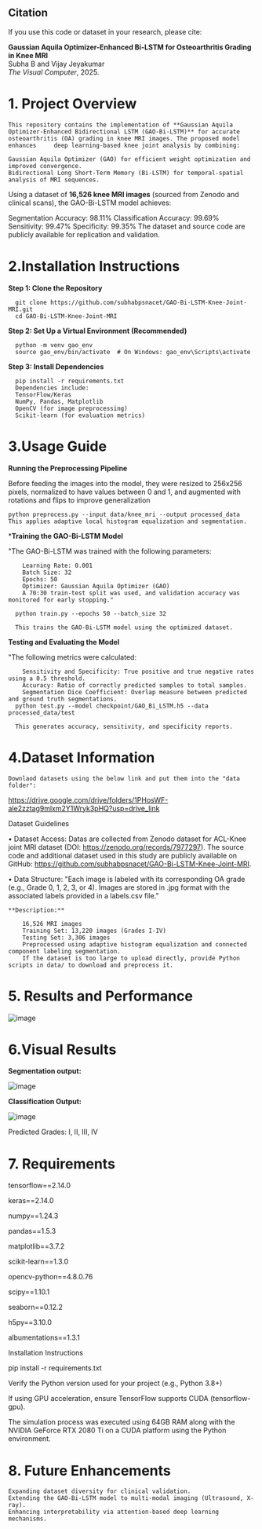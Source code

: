 ## Citation  
If you use this code or dataset in your research, please cite:  

**Gaussian Aquila Optimizer-Enhanced Bi-LSTM for Osteoarthritis Grading in Knee MRI**  
Subha B and Vijay Jeyakumar  
*The Visual Computer*, 2025.  

# **1.** **Project Overview**

    This repository contains the implementation of **Gaussian Aquila Optimizer-Enhanced Bidirectional LSTM (GAO-Bi-LSTM)** for accurate osteoarthritis (OA) grading in knee MRI images. The proposed model enhances     deep learning-based knee joint analysis by combining:

    Gaussian Aquila Optimizer (GAO) for efficient weight optimization and improved convergence.
    Bidirectional Long Short-Term Memory (Bi-LSTM) for temporal-spatial analysis of MRI sequences.
    
Using a dataset of **16,526 knee MRI images** (sourced from Zenodo and clinical scans), the GAO-Bi-LSTM model achieves:

  Segmentation Accuracy: 98.11%
  Classification Accuracy: 99.69%
  Sensitivity: 99.47%
  Specificity: 99.35%
The dataset and source code are publicly available for replication and validation.

# **2**.**Installation Instructions**

   **Step 1: Clone the Repository**
  
      git clone https://github.com/subhabpsnacet/GAO-Bi-LSTM-Knee-Joint-MRI.git
      cd GAO-Bi-LSTM-Knee-Joint-MRI
  
  **Step 2: Set Up a Virtual Environment (Recommended)**
  
      python -m venv gao_env
      source gao_env/bin/activate  # On Windows: gao_env\Scripts\activate
  
  **Step 3: Install Dependencies**
  
      pip install -r requirements.txt
      Dependencies include:
      TensorFlow/Keras
      NumPy, Pandas, Matplotlib
      OpenCV (for image preprocessing)
      Scikit-learn (for evaluation metrics)

# **3**.**Usage Guide**

  **Running the Preprocessing Pipeline**

  Before feeding the images into the model, they were resized to 256x256 pixels, normalized to have values between 0 and 1, and augmented with rotations and flips to improve generalization
  
    python preprocess.py --input data/knee_mri --output processed_data
    This applies adaptive local histogram equalization and segmentation.

  
***Training the GAO-Bi-LSTM Model**

"The GAO-Bi-LSTM was trained with the following parameters:

        Learning Rate: 0.001
        Batch Size: 32
        Epochs: 50
        Optimizer: Gaussian Aquila Optimizer (GAO)
        A 70:30 train-test split was used, and validation accuracy was monitored for early stopping."

      python train.py --epochs 50 --batch_size 32
   
      This trains the GAO-Bi-LSTM model using the optimized dataset.
  
**Testing and Evaluating the Model**

"The following metrics were calculated:

        Sensitivity and Specificity: True positive and true negative rates using a 0.5 threshold.
        Accuracy: Ratio of correctly predicted samples to total samples.
        Segmentation Dice Coefficient: Overlap measure between predicted and ground truth segmentations.
      python test.py --model checkpoint/GAO_Bi_LSTM.h5 --data processed_data/test
    
      This generates accuracy, sensitivity, and specificity reports.

# **4.**Dataset Information****

    Downlaod datasets using the below link and put them into the "data folder":

https://drive.google.com/drive/folders/1PHosWF-ale2zztag9mlxm2Y1Wryk3pHQ?usp=drive_link
    
   Dataset Guidelines

•	Dataset Access:
Datas are collected from  Zenodo dataset for ACL-Knee joint MRI dataset (DOI: https://zenodo.org/records/7977297). The source code and additional dataset used in this study are publicly available on GitHub: https://github.com/subhabpsnacet/GAO-Bi-LSTM-Knee-Joint-MRI. 

•	Data Structure:
"Each image is labeled with its corresponding OA grade (e.g., Grade 0, 1, 2, 3, or 4). Images are stored in .jpg format with the associated labels provided in a labels.csv file."

    **Description:**

        16,526 MRI images
        Training Set: 13,220 images (Grades I-IV)
        Testing Set: 3,306 images
        Preprocessed using adaptive histogram equalization and connected component labeling segmentation.
        If the dataset is too large to upload directly, provide Python scripts in data/ to download and preprocess it.

# **5. Results and Performance**
   
![image](https://github.com/user-attachments/assets/1d1194d1-d068-45a9-9fce-a6e3cfff1381)

# **6.Visual Results**
**Segmentation output:**

![image](https://github.com/user-attachments/assets/2ce4df74-72ff-47ad-ac31-ddb1ada47591)


**Classification Output:**

![image](https://github.com/user-attachments/assets/e25e7884-8865-44d5-bd0e-b989854fc082)

Predicted Grades: I, II, III, IV

  
# 7. Requirements
tensorflow==2.14.0

keras==2.14.0

numpy==1.24.3

pandas==1.5.3

matplotlib==3.7.2

scikit-learn==1.3.0

opencv-python==4.8.0.76

scipy==1.10.1

seaborn==0.12.2

h5py==3.10.0

albumentations==1.3.1

Installation Instructions

pip install -r requirements.txt


Verify the Python version used for your project (e.g., Python 3.8+)

If using GPU acceleration, ensure TensorFlow supports CUDA (tensorflow-gpu).

The simulation process was executed using 64GB RAM along with the NVIDIA GeForce RTX 2080 Ti on a  CUDA platform using the Python environment. 

# **8. Future Enhancements**
    Expanding dataset diversity for clinical validation.
    Extending the GAO-Bi-LSTM model to multi-modal imaging (Ultrasound, X-ray).
    Enhancing interpretability via attention-based deep learning mechanisms.
